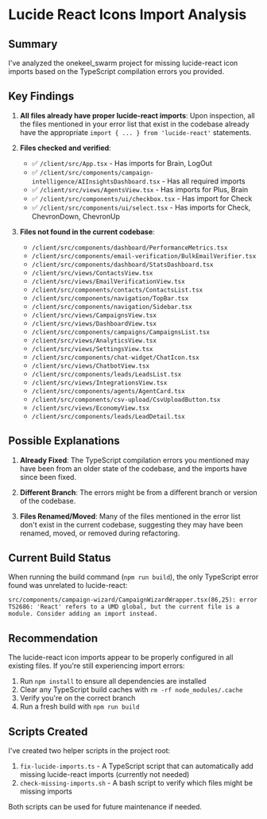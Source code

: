 # Lucide React Icons Import Analysis

## Summary

I've analyzed the onekeel_swarm project for missing lucide-react icon imports based on the TypeScript compilation errors you provided.

## Key Findings

1. **All files already have proper lucide-react imports**: Upon inspection, all the files mentioned in your error list that exist in the codebase already have the appropriate `import { ... } from 'lucide-react'` statements.

2. **Files checked and verified**:
   - ✅ `/client/src/App.tsx` - Has imports for Brain, LogOut
   - ✅ `/client/src/components/campaign-intelligence/AIInsightsDashboard.tsx` - Has all required imports
   - ✅ `/client/src/views/AgentsView.tsx` - Has imports for Plus, Brain
   - ✅ `/client/src/components/ui/checkbox.tsx` - Has import for Check
   - ✅ `/client/src/components/ui/select.tsx` - Has imports for Check, ChevronDown, ChevronUp

3. **Files not found in the current codebase**:
   - `/client/src/components/dashboard/PerformanceMetrics.tsx`
   - `/client/src/components/email-verification/BulkEmailVerifier.tsx`
   - `/client/src/components/dashboard/StatsDashboard.tsx`
   - `/client/src/views/ContactsView.tsx`
   - `/client/src/views/EmailVerificationView.tsx`
   - `/client/src/components/contacts/ContactsList.tsx`
   - `/client/src/components/navigation/TopBar.tsx`
   - `/client/src/components/navigation/Sidebar.tsx`
   - `/client/src/views/CampaignsView.tsx`
   - `/client/src/views/DashboardView.tsx`
   - `/client/src/components/campaigns/CampaignsList.tsx`
   - `/client/src/views/AnalyticsView.tsx`
   - `/client/src/views/SettingsView.tsx`
   - `/client/src/components/chat-widget/ChatIcon.tsx`
   - `/client/src/views/ChatbotView.tsx`
   - `/client/src/components/leads/LeadsList.tsx`
   - `/client/src/views/IntegrationsView.tsx`
   - `/client/src/components/agents/AgentCard.tsx`
   - `/client/src/components/csv-upload/CsvUploadButton.tsx`
   - `/client/src/views/EconomyView.tsx`
   - `/client/src/components/leads/LeadDetail.tsx`

## Possible Explanations

1. **Already Fixed**: The TypeScript compilation errors you mentioned may have been from an older state of the codebase, and the imports have since been fixed.

2. **Different Branch**: The errors might be from a different branch or version of the codebase.

3. **Files Renamed/Moved**: Many of the files mentioned in the error list don't exist in the current codebase, suggesting they may have been renamed, moved, or removed during refactoring.

## Current Build Status

When running the build command (`npm run build`), the only TypeScript error found was unrelated to lucide-react:
```
src/components/campaign-wizard/CampaignWizardWrapper.tsx(86,25): error TS2686: 'React' refers to a UMD global, but the current file is a module. Consider adding an import instead.
```

## Recommendation

The lucide-react icon imports appear to be properly configured in all existing files. If you're still experiencing import errors:

1. Run `npm install` to ensure all dependencies are installed
2. Clear any TypeScript build caches with `rm -rf node_modules/.cache`
3. Verify you're on the correct branch
4. Run a fresh build with `npm run build`

## Scripts Created

I've created two helper scripts in the project root:

1. `fix-lucide-imports.ts` - A TypeScript script that can automatically add missing lucide-react imports (currently not needed)
2. `check-missing-imports.sh` - A bash script to verify which files might be missing imports

Both scripts can be used for future maintenance if needed.